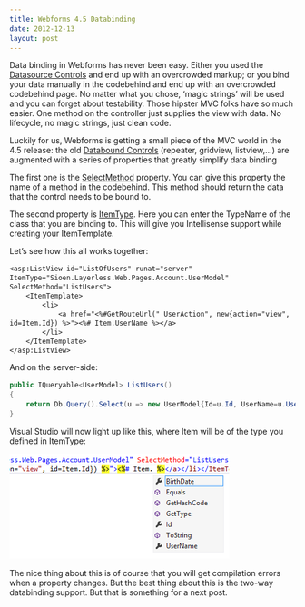 ```yaml
---
title: Webforms 4.5 Databinding
date: 2012-12-13
layout: post
---
```


Data binding in Webforms has never been easy. Either you used the 
[Datasource Controls][1] and end up with an overcrowded markup; or you bind 
your data manually in the codebehind and end up with an overcrowded codebehind
page. No matter what you chose, ‘magic strings’ will be used and you can 
forget about testability. Those hipster MVC folks have so much easier. One 
method on the controller just supplies the view with data. No lifecycle, no 
magic strings, just clean code.

[1]: https://msdn.microsoft.com/en-us/library/system.web.ui.datasourcecontrol.aspx

<!--excerpt-->

Luckily for us, Webforms is getting a small piece of the MVC world in the 4.5 release: the old [Databound Controls][2] (repeater, gridview, listview,…) are augmented with a series of properties that greatly simplify data binding</p> <p>The first one is the [SelectMethod][3] property. You can give this property the name of a method in the codebehind. This method should return the data that the control needs to be bound to.

[2]: https://msdn.microsoft.com/en-us/library/system.web.ui.webcontrols.databoundcontrol.aspx
[3]: https://msdn.microsoft.com/en-us/library/system.web.ui.webcontrols.databoundcontrol.selectmethod.aspx

The second property is [ItemType][4]. Here you can enter the TypeName of the class that you are binding to. This will give you Intellisense support while creating your ItemTemplate.

[4]: https://msdn.microsoft.com/en-us/library/system.web.ui.webcontrols.databoundcontrol.itemtype.aspx

Let’s see how this all works together:

```aspx-cs
<asp:ListView id="ListOfUsers" runat="server" ItemType="Sioen.Layerless.Web.Pages.Account.UserModel" SelectMethod="ListUsers">
    <ItemTemplate>
	    <li>
		    <a href="<%#GetRouteUrl(" UserAction", new{action="view", id=Item.Id}) %>"><%# Item.UserName %></a>
		</li>
	</ItemTemplate>
</asp:ListView>
```


And on the server-side:

```c#
public IQueryable<UserModel> ListUsers()
{
    return Db.Query().Select(u => new UserModel{Id=u.Id, UserName=u.UserName});
}
```

Visual Studio will now light up like this, where Item will be of the type you defined in ItemType:

![Screenshot of Visual Studio showing Intellisense in asp.net markup](/assets/img/blog/WebformsDatabinding.png)

The nice thing about this is of course that you will get compilation errors when a property changes. But the best thing about this is the two-way databinding support. But that is something for a next post.